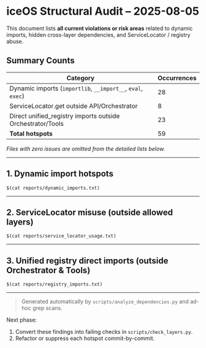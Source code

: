 # iceOS Structural Audit – 2025-08-05

This document lists **all current violations or risk areas** related to dynamic imports, hidden cross-layer dependencies, and ServiceLocator / registry abuse.

## Summary Counts

| Category | Occurrences |
|----------|-------------|
| Dynamic imports (`importlib`, `__import__`, `eval`, `exec`) | 28 |
| ServiceLocator.get outside API/Orchestrator | 8 |
| Direct unified_registry imports outside Orchestrator/Tools | 23 |
| **Total hotspots** | 59 |

*Files with zero issues are omitted from the detailed lists below.*

---

## 1. Dynamic import hotspots

```text
$(cat reports/dynamic_imports.txt)
```

---

## 2. ServiceLocator misuse (outside allowed layers)

```text
$(cat reports/service_locator_usage.txt)
```

---

## 3. Unified registry direct imports (outside Orchestrator & Tools)

```text
$(cat reports/registry_imports.txt)
```

---

> Generated automatically by `scripts/analyze_dependencies.py` and ad-hoc grep scans.

Next phase:  
1. Convert these findings into failing checks in `scripts/check_layers.py`.  
2. Refactor or suppress each hotspot commit-by-commit.

